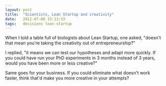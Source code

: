 ```yaml
---
layout: post
title:  "Scientists, Lean Startup and creativity"
date:   2012-07-08 15:13:33
tags:   decisions lean-startup 
---
```


When I told a table full of biologists about Lean Startup, one asked, "doesn't that mean you're taking the creativity out of entrepreneurship?"

I replied, "it means we can test our hypotheses and adapt more quickly.  If you could have run your PhD experiments in 3 months instead of 3 years, would you have been more or less creative?"

Same goes for your business.  If you could eliminate what doesn't work faster, think that'd make you more creative in your attempts?

